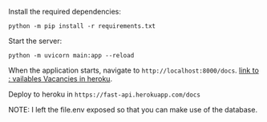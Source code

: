 
Install the required dependencies:

```
python -m pip install -r requirements.txt
```

Start the server:
```
python -m uvicorn main:app --reload
```

When the application starts, navigate to `http://localhost:8000/docs`.
[link to : vailables Vacancies in heroku](https://fast-api.herokuapp.com/docs#/queries/find_vacancy_queries_availableVacancies__UserId__get).

Deploy to heroku in `https://fast-api.herokuapp.com/docs`

NOTE: I left the file.env exposed so that you can make use of the database.
